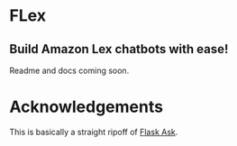 # FLex
## Build Amazon Lex chatbots with ease!

Readme and docs coming soon.

# Acknowledgements
This is basically a straight ripoff of [Flask Ask](https://github.com/johnwheeler/flask-ask).